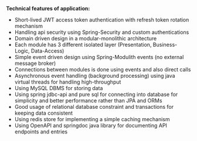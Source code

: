 **Technical features of application:**
 - Short-lived JWT access token authentication with refresh token rotation mechanism
 - Handling api security using Spring-Security and custom authentications
 - Domain driven design in a modular-monolithic architecture
 - Each module has 3 different isolated layer (Presentation, Business-Logic, Data-Access)
 - Simple event driven design using Spring-Modulith events (no external message broker)
 - Connections between modules is done using events and also direct calls
 - Asynchronous event handling (background processing) using java virtual threads for handling high-throughput
 - Using MySQL DBMS for storing data
 - Using spring jdbc-api and pure sql for connecting into database for simplicity and better performance rather than JPA and ORMs
 - Good usage of relational database constraint and transactions for keeping data consistent
 - Using redis store for implementing a simple caching mechanism
 - Using OpenAPI and springdoc java library for documenting API endpoints and entries
